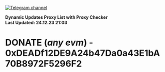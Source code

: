 [![Telegram channel](https://img.shields.io/endpoint?url=https://runkit.io/damiankrawczyk/telegram-badge/branches/master?url=https://t.me/n4z4v0d)](https://t.me/n4z4v0d) 

**Dynamic Updates Proxy List with Proxy Checker**  
**Last Updated: 24.12.23 21:03**

# DONATE (_any evm_) - 0xDEADf12DE9A24b47Da0a43E1bA70B8972F5296F2
